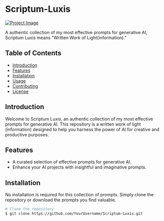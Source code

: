 # Scriptum-Luxis

[![Project Image](Your_Image_URL_here)](Link_to_Your_Project)

A authentic collection of my most effective prompts for generative AI, Scriptum Luxis means "Written Work of Light(information)."

## Table of Contents

- [Introduction](#introduction)
- [Features](#features)
- [Installation](#installation)
- [Usage](#usage)
- [Contributing](#contributing)
- [License](#license)

## Introduction

Welcome to Scriptum Luxis, an authentic collection of my most effective prompts for generative AI. This repository is a written work of light (information) designed to help you harness the power of AI for creative and productive purposes.

## Features

- A curated selection of effective prompts for generative AI.
- Enhance your AI projects with insightful and imaginative prompts.

## Installation

No installation is required for this collection of prompts. Simply clone the repository or download the prompts you find valuable.

```bash
# Clone the repository
$ git clone https://github.com/YourUsername/Scriptum-Luxis.git

